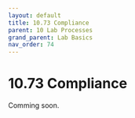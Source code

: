 ```yaml
---
layout: default
title: 10.73 Compliance
parent: 10 Lab Processes
grand_parent: Lab Basics
nav_order: 74
---
```


# 10.73 Compliance

Comming soon.

<!-- Stundenzettel, Gefährdungseinschätzung -->
